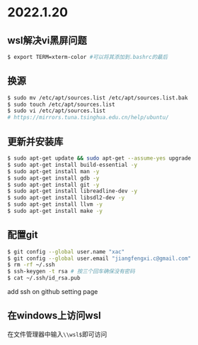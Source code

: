 # 2022.1.20
## wsl解决vi黑屏问题

```bash
$ export TERM=xterm-color #可以将其添加到.bashrc的最后
```

## 换源

```bash
$ sudo mv /etc/apt/sources.list /etc/apt/sources.list.bak
$ sudo touch /etc/apt/sources.list
$ sudo vi /etc/apt/sources.list
# https://mirrors.tuna.tsinghua.edu.cn/help/ubuntu/
```
## 更新并安装库

```bash
$ sudo apt-get update && sudo apt-get --assume-yes upgrade
$ sudo apt-get install build-essential -y
$ sudo apt-get install man -y
$ sudo apt-get install gdb -y
$ sudo apt-get install git -y
$ sudo apt-get install libreadline-dev -y
$ sudo apt-get install libsdl2-dev -y
$ sudo apt-get install llvm -y
$ sudo apt-get install make -y
```

## 配置git

```bash
$ git config --global user.name "xac"      
$ git config --global user.email "jiangfengxi.c@gmail.com"
$ rm -rf ~/.ssh
$ ssh-keygen -t rsa # 按三个回车确保没有密码
$ cat ~/.ssh/id_rsa.pub
```

add ssh on github setting page

## 在windows上访问wsl

在文件管理器中输入`\\wsl$`即可访问